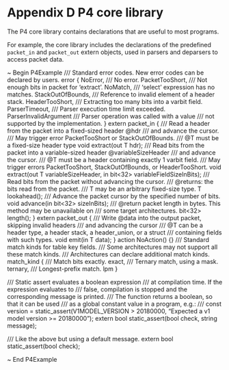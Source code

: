 # Appendix D P4 core library


The P4 core library contains declarations that are useful to most
programs.

For example, the core library includes the declarations of the
predefined `packet_in` and `packet_out` extern objects, used in parsers
and deparsers to access packet data.

\~ Begin P4Example /// Standard error codes. New error codes can be
declared by users. error { NoError, /// No error. PacketTooShort, ///
Not enough bits in packet for ‘extract’. NoMatch, /// ‘select’
expression has no matches. StackOutOfBounds, /// Reference to invalid
element of a header stack. HeaderTooShort, /// Extracting too many bits
into a varbit field. ParserTimeout, /// Parser execution time limit
exceeded. ParserInvalidArgument /// Parser operation was called with a
value /// not supported by the implementation. } extern packet\_in { ///
Read a header from the packet into a fixed-sized header @hdr /// and
advance the cursor. /// May trigger error PacketTooShort or
StackOutOfBounds. /// @T must be a fixed-size header type void
extract<T>(out T hdr); /// Read bits from the packet into a
variable-sized header @variableSizeHeader /// and advance the cursor.
/// @T must be a header containing exactly 1 varbit field. /// May
trigger errors PacketTooShort, StackOutOfBounds, or HeaderTooShort. void
extract<T>(out T variableSizeHeader, in bit\<32\>
variableFieldSizeInBits); /// Read bits from the packet without
advancing the cursor. /// @returns: the bits read from the packet. /// T
may be an arbitrary fixed-size type. T lookahead<T>(); /// Advance the
packet cursor by the specified number of bits. void advance(in bit\<32\>
sizeInBits); /// @return packet length in bytes. This method may be
unavailable on /// some target architectures. bit\<32\> length(); }
extern packet\_out { /// Write @data into the output packet, skipping
invalid headers /// and advancing the cursor /// @T can be a header
type, a header stack, a header\_union, or a struct /// containing fields
with such types. void emit<T>(in T data); } action NoAction() {} ///
Standard match kinds for table key fields. /// Some architectures may
not support all these match kinds. /// Architectures can declare
additional match kinds. match\_kind { /// Match bits exactly. exact, ///
Ternary match, using a mask. ternary, /// Longest-prefix match. lpm }

/// Static assert evaluates a boolean expression /// at compilation
time. If the expression evaluates to /// false, compilation is stopped
and the corresponding message is printed. /// The function returns a
boolean, so that it can be used /// as a global constant value in a
program, e.g.: /// const version = static\_assert(V1MODEL\_VERSION \>
20180000, “Expected a v1 model version \>= 20180000”); extern bool
static\_assert(bool check, string message);

/// Like the above but using a default message. extern bool
static\_assert(bool check);

\~ End P4Example

